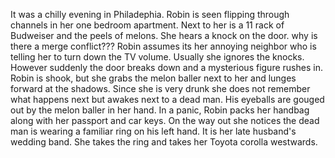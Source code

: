 It was a chilly evening in Philadephia.
Robin is seen flipping through channels in her one bedroom apartment.
Next to her is a 11 rack of Budweiser and the peels of melons. 
She hears a knock on the door. 
why is there a merge conflict???
Robin assumes its her annoying neighbor who is telling her to turn down the TV volume.
Usually she ignores the knocks.
However suddenly the door breaks down and a mysterious figure rushes in.
Robin is shook, but she grabs the melon baller next to her and lunges forward at the shadows.
Since she is very drunk she does not remember what happens next but awakes next to a dead man. 
His eyeballs are gouged out by the melon baller in her hand.
In a panic, Robin packs her handbag along with her passport and car keys.
On the way out she notices the dead man is wearing a familiar ring on his left hand.
It is her late husband's wedding band. 
She takes the ring and takes her Toyota corolla westwards.
